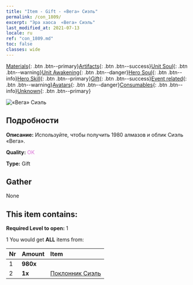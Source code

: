 ```yaml
---
title: "Item - Gift - «Вега» Сиэль"
permalink: /con_1809/
excerpt: "Эра хаоса  «Вега» Сиэль"
last_modified_at: 2021-07-13
locale: ru
ref: "con_1809.md"
toc: false
classes: wide
---
```

 [Materials](/ItemsRU/){: .btn .btn--primary}[Artifacts](/ItemsRU/Artifacts/){: .btn .btn--success}[Unit Soul](/ItemsRU/UnitSoul/){: .btn .btn--warning}[Unit Awakening](/ItemsRU/UnitAwakening/){: .btn .btn--danger}[Hero Soul](/ItemsRU/HeroSoul/){: .btn .btn--info}[Hero Skill](/ItemsRU/HeroSkill/){: .btn .btn--primary}[Gift](/ItemsRU/Gift/){: .btn .btn--success}[Event related](/ItemsRU/Events/){: .btn .btn--warning}[Avatars](/ItemsRU/Avatars/){: .btn .btn--danger}[Consumables](/ItemsRU/Consumables/){: .btn .btn--info}[Unknown](/ItemsRU/Unknown/){: .btn .btn--primary}

 ![«Вега» Сиэль](/images/t/i_907430.png)

## Подробности
 **Описание:** Используйте, чтобы получить 1980 алмазов и облик Сиэль «Вега».

 **Quality:** <span style="color: #DA70D6">OK</span>

 **Type:** Gift

## Gather

  None

## This item contains:

 **Required Level to open:** 1

 1 You would get **ALL** items  from:

  | Nr | Amount |     Item    |
  |:---|:-------|:------------|
  | 1 |  **980x** | <i class="fas fa-gem"/> |  | 
  | 2 |  **1x** | [Поклонник Сиэль](/ItemsRU/con_1061/) |  | 
